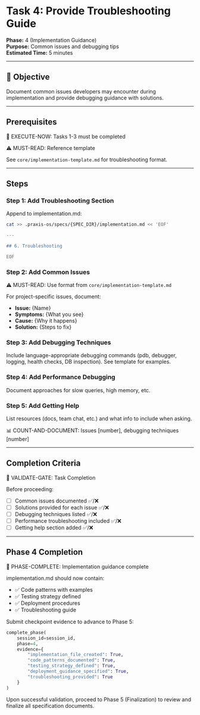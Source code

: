 # Task 4: Provide Troubleshooting Guide

**Phase:** 4 (Implementation Guidance)  
**Purpose:** Common issues and debugging tips  
**Estimated Time:** 5 minutes

---

## 🎯 Objective

Document common issues developers may encounter during implementation and provide debugging guidance with solutions.

---

## Prerequisites

🛑 EXECUTE-NOW: Tasks 1-3 must be completed

⚠️ MUST-READ: Reference template

See `core/implementation-template.md` for troubleshooting format.

---

## Steps

### Step 1: Add Troubleshooting Section

Append to implementation.md:

```bash
cat >> .praxis-os/specs/{SPEC_DIR}/implementation.md << 'EOF'

---

## 6. Troubleshooting

EOF
```

### Step 2: Add Common Issues

⚠️ MUST-READ: Use format from `core/implementation-template.md`

For project-specific issues, document:
- **Issue:** {Name}
- **Symptoms:** {What you see}
- **Cause:** {Why it happens}
- **Solution:** {Steps to fix}

### Step 3: Add Debugging Techniques

Include language-appropriate debugging commands (pdb, debugger, logging, health checks, DB inspection). See template for examples.

### Step 4: Add Performance Debugging

Document approaches for slow queries, high memory, etc.

### Step 5: Add Getting Help

List resources (docs, team chat, etc.) and what info to include when asking.

📊 COUNT-AND-DOCUMENT: Issues [number], debugging techniques [number]

---

## Completion Criteria

🛑 VALIDATE-GATE: Task Completion

Before proceeding:
- [ ] Common issues documented ✅/❌
- [ ] Solutions provided for each issue ✅/❌
- [ ] Debugging techniques listed ✅/❌
- [ ] Performance troubleshooting included ✅/❌
- [ ] Getting help section added ✅/❌

---

## Phase 4 Completion

🎯 PHASE-COMPLETE: Implementation guidance complete

implementation.md should now contain:
- ✅ Code patterns with examples
- ✅ Testing strategy defined
- ✅ Deployment procedures
- ✅ Troubleshooting guide

Submit checkpoint evidence to advance to Phase 5:

```python
complete_phase(
    session_id=session_id,
    phase=4,
    evidence={
        "implementation_file_created": True,
        "code_patterns_documented": True,
        "testing_strategy_defined": True,
        "deployment_guidance_specified": True,
        "troubleshooting_provided": True
    }
)
```

Upon successful validation, proceed to Phase 5 (Finalization) to review and finalize all specification documents.
